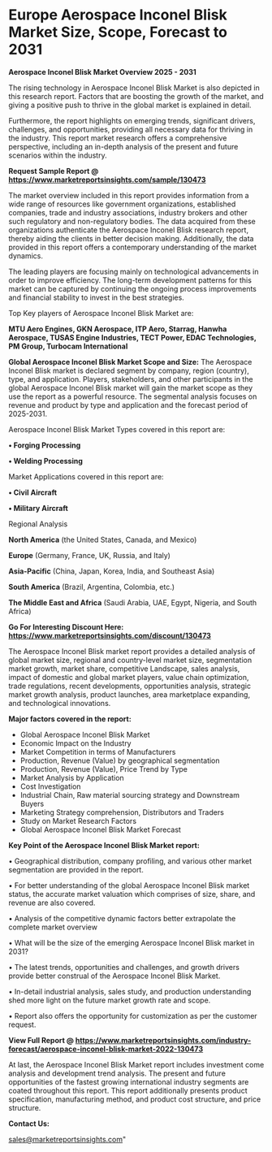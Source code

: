 # Europe Aerospace Inconel Blisk Market Size, Scope, Forecast to 2031

<Strong> Aerospace Inconel Blisk Market Overview 2025 - 2031</strong>

The rising technology in Aerospace Inconel Blisk Market is also depicted in this research report. Factors that are boosting the growth of the market, and giving a positive push to thrive in the global market is explained in detail.

Furthermore, the report highlights on emerging trends, significant drivers, challenges, and opportunities, providing all necessary data for thriving in the industry. This report market research offers a comprehensive perspective, including an in-depth analysis of the present and future scenarios within the industry.

<strong>Request Sample Report @ <a href=https://www.marketreportsinsights.com/sample/130473>https://www.marketreportsinsights.com/sample/130473</a></strong>

The market overview included in this report provides information from a wide range of resources like government organizations, established companies, trade and industry associations, industry brokers and other such regulatory and non-regulatory bodies. The data acquired from these organizations authenticate the Aerospace Inconel Blisk research report, thereby aiding the clients in better decision making. Additionally, the data provided in this report offers a contemporary understanding of the market dynamics.

The leading players are focusing mainly on technological advancements in order to improve efficiency. The long-term development patterns for this market can be captured by continuing the ongoing process improvements and financial stability to invest in the best strategies.

Top Key players of Aerospace Inconel Blisk Market are:

<strong>MTU Aero Engines, GKN Aerospace, ITP Aero, Starrag, Hanwha Aerospace, TUSAS Engine Industries, TECT Power, EDAC Technologies, PM Group, Turbocam International</strong>

<strong><b>Global Aerospace Inconel Blisk Market Scope and Size:</b></strong>
The Aerospace Inconel Blisk market is declared segment by company, region (country), type, and application. Players, stakeholders, and other participants in the global Aerospace Inconel Blisk market will gain the market scope as they use the report as a powerful resource. The segmental analysis focuses on revenue and product by type and application and the forecast period of 2025-2031.

Aerospace Inconel Blisk Market Types covered in this report are:

<strong>• Forging Processing

• Welding Processing</strong>

Market Applications covered in this report are:

<strong>• Civil Aircraft

• Military Aircraft</strong> 

Regional Analysis

<strong>North America</strong> (the United States, Canada, and Mexico)

<strong>Europe</strong> (Germany, France, UK, Russia, and Italy)

<strong>Asia-Pacific</strong> (China, Japan, Korea, India, and Southeast Asia)

<strong>South America</strong> (Brazil, Argentina, Colombia, etc.)

<strong>The Middle East and Africa</strong> (Saudi Arabia, UAE, Egypt, Nigeria, and South Africa)

<strong>Go For Interesting Discount Here: <a href=https://www.marketreportsinsights.com/discount/130473>https://www.marketreportsinsights.com/discount/130473</a></strong>

The Aerospace Inconel Blisk market report provides a detailed analysis of global market size, regional and country-level market size, segmentation market growth, market share, competitive Landscape, sales analysis, impact of domestic and global market players, value chain optimization, trade regulations, recent developments, opportunities analysis, strategic market growth analysis, product launches, area marketplace expanding, and technological innovations.

<strong><b>Major factors covered in the report:</b></strong>
<ul>
  <li>Global Aerospace Inconel Blisk Market </li>
  <li>Economic Impact on the Industry</li>
  <li>Market Competition in terms of Manufacturers</li>
  <li>Production, Revenue (Value) by geographical segmentation</li>
  <li>Production, Revenue (Value), Price Trend by Type</li>
  <li>Market Analysis by Application</li>
  <li>Cost Investigation</li>
  <li>Industrial Chain, Raw material sourcing strategy and Downstream Buyers</li>
  <li>Marketing Strategy comprehension, Distributors and Traders</li>
  <li>Study on Market Research Factors</li>
  <li>Global Aerospace Inconel Blisk Market Forecast</li>
</ul>

<strong><b>Key Point of the Aerospace Inconel Blisk Market report:</b></strong>

• Geographical distribution, company profiling, and various other market segmentation are provided in the report.

• For better understanding of the global Aerospace Inconel Blisk market status, the accurate market valuation which comprises of size, share, and revenue are also covered.

• Analysis of the competitive dynamic factors better extrapolate the complete market overview

• What will be the size of the emerging Aerospace Inconel Blisk market in 2031?

• The latest trends, opportunities and challenges, and growth drivers provide better construal of the Aerospace Inconel Blisk Market.

• In-detail industrial analysis, sales study, and production understanding shed more light on the future market growth rate and scope.

• Report also offers the opportunity for customization as per the customer request.

<strong><b>View Full Report @ <a href=https://www.marketreportsinsights.com/industry-forecast/aerospace-inconel-blisk-market-2022-130473>https://www.marketreportsinsights.com/industry-forecast/aerospace-inconel-blisk-market-2022-130473</a></b></strong>


At last, the Aerospace Inconel Blisk Market report includes investment come analysis and development trend analysis. The present and future opportunities of the fastest growing international industry segments are coated throughout this report. This report additionally presents product specification, manufacturing method, and product cost structure, and price structure.

<strong>Contact Us:</strong>

sales@marketreportsinsights.com"
